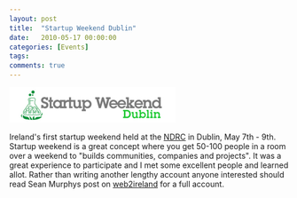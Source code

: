 ```yaml
---
layout: post
title:  "Startup Weekend Dublin"
date:   2010-05-17 00:00:00
categories: [Events]
tags:
comments: true
---
```


![](/assets/blog/startup-weekend-dublin/sw-dublin.jpg)

Ireland's first startup weekend held at the <a title="NDRC" href="http://ndrc.ie">NDRC</a> in Dublin, May 7th - 9th. Startup weekend is a great concept where you get 50-100 people in a room over a weekend to "builds communities, companies and projects". It was a great experience to participate and I met some excellent people and learned allot. Rather than writing another lengthy account anyone interested should read Sean Murphys post on <a title="First Dublin Startup Weekend a great  success" href="http://www.web2ireland.org/2010/05/12/first-dublin-startup-weekend-a-great-success">web2ireland</a> for a full account.</p>
